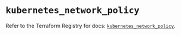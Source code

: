 # `kubernetes_network_policy`

Refer to the Terraform Registry for docs: [`kubernetes_network_policy`](https://registry.terraform.io/providers/hashicorp/kubernetes/2.32.0/docs/resources/network_policy).
